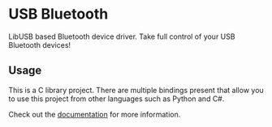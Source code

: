 # USB Bluetooth

LibUSB based Bluetooth device driver. Take full control of your USB Bluetooth devices!


## Usage

This is a C library project. There are multiple bindings present that allow you to use this project from other languages such as Python and C#.

Check out the [documentation](doc/README.md) for more information.
